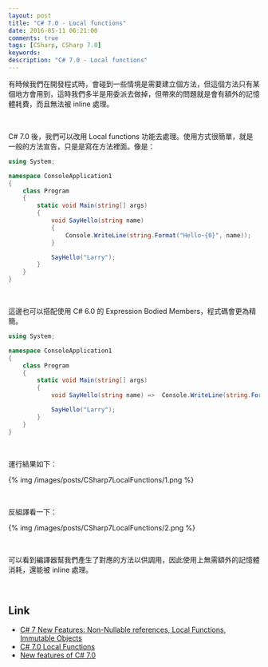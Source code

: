 ```yaml
---
layout: post
title: "C# 7.0 - Local functions"
date: 2016-05-11 06:21:00
comments: true
tags: [CSharp, CSharp 7.0]
keywords: 
description: "C# 7.0 - Local functions"
---
```

有時候我們在開發程式時，會碰到一些情境是需要建立個方法，但這個方法只有某個地方會用到，這時我們多半是用委派去做掉，但帶來的問題就是會有額外的記憶體耗費，而且無法被 inline 處理。 

<!-- More -->

<br/>

C# 7.0 後，我們可以改用 Local functions 功能去處理。使用方式很簡單，就是一般的方法宣告，只是是寫在方法裡面。像是：  

```c#
using System;

namespace ConsoleApplication1
{
    class Program
    {
        static void Main(string[] args)
        {
            void SayHello(string name)
            {
                Console.WriteLine(string.Format("Hello~{0}", name));
            }

            SayHello("Larry");
        }
    }
}
```

<br/>


這邊也可以搭配使用 C# 6.0 的 Expression Bodied Members，程式碼會更為精簡。 

```c#
using System;

namespace ConsoleApplication1
{
    class Program
    {
        static void Main(string[] args)
        {
            void SayHello(string name) =>  Console.WriteLine(string.Format("Hello~{0}", name));

            SayHello("Larry");
        }
    }
}
```

<br/>


運行結果如下： 

{% img /images/posts/CSharp7LocalFunctions/1.png %}

<br/>


反組譯看一下： 

{% img /images/posts/CSharp7LocalFunctions/2.png %}

<br/>


可以看到編譯器幫我們產生了對應的方法以供調用，因此使用上無需額外的記憶體消耗，還能被 inline 處理。 

<br/>

Link
----
* [C# 7 New Features: Non-Nullable references, Local Functions, Immutable Objects](https://www.kenneth-truyers.net/2016/01/25/new-features-in-c-sharp-7-part-2/)
* [C# 7.0 Local Functions](http://druss.co/2016/04/c-7-0-local-functions/)
* [New features of C# 7.0](http://www.c-sharpcorner.com/article/all-about-C-Sharp-7-features/)
